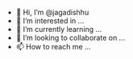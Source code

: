 - 👋 Hi, I’m @jagadishhu
- 👀 I’m interested in ...
- 🌱 I’m currently learning ...
- 💞️ I’m looking to collaborate on ...
- 📫 How to reach me ...

<!---
jagadishhu/jagadishhu is a ✨ special ✨ repository because its `README.md` (this file) appears on your GitHub profile.
You can click the Preview link to take a look at your changes.
--->
